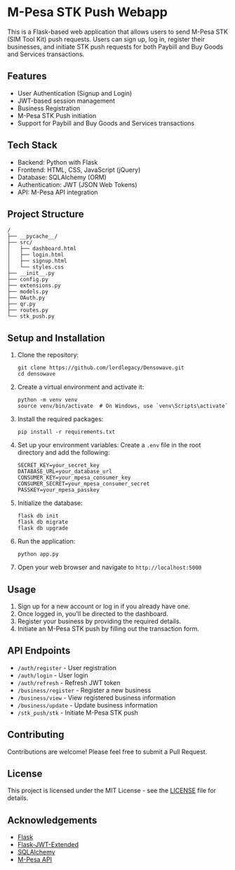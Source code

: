 # M-Pesa STK Push Webapp

This is a Flask-based web application that allows users to send M-Pesa STK (SIM Tool Kit) push requests. Users can sign up, log in, register their businesses, and initiate STK push requests for both Paybill and Buy Goods and Services transactions.

## Features

- User Authentication (Signup and Login)
- JWT-based session management
- Business Registration
- M-Pesa STK Push initiation
- Support for Paybill and Buy Goods and Services transactions

## Tech Stack

- Backend: Python with Flask
- Frontend: HTML, CSS, JavaScript (jQuery)
- Database: SQLAlchemy (ORM)
- Authentication: JWT (JSON Web Tokens)
- API: M-Pesa API integration

## Project Structure

```
/
├── __pycache__/
├── src/
│   ├── dashboard.html
│   ├── login.html
│   ├── signup.html
│   └── styles.css
├── __init__.py
├── config.py
├── extensions.py
├── models.py
├── OAuth.py
├── qr.py
├── routes.py
└── stk_push.py
```

## Setup and Installation

1. Clone the repository:
   ```
   git clone https://github.com/lordlegacy/Densowave.git
   cd densowave
   ```

2. Create a virtual environment and activate it:
   ```
   python -m venv venv
   source venv/bin/activate  # On Windows, use `venv\Scripts\activate`
   ```

3. Install the required packages:
   ```
   pip install -r requirements.txt
   ```

4. Set up your environment variables:
   Create a `.env` file in the root directory and add the following:
   ```
   SECRET_KEY=your_secret_key
   DATABASE_URL=your_database_url
   CONSUMER_KEY=your_mpesa_consumer_key
   CONSUMER_SECRET=your_mpesa_consumer_secret
   PASSKEY=your_mpesa_passkey
   ```

5. Initialize the database:
   ```
   flask db init
   flask db migrate
   flask db upgrade
   ```

6. Run the application:
   ```
   python app.py
   ```

7. Open your web browser and navigate to `http://localhost:5000`

## Usage

1. Sign up for a new account or log in if you already have one.
2. Once logged in, you'll be directed to the dashboard.
3. Register your business by providing the required details.
4. Initiate an M-Pesa STK push by filling out the transaction form.

## API Endpoints

- `/auth/register` - User registration
- `/auth/login` - User login
- `/auth/refresh` - Refresh JWT token
- `/business/register` - Register a new business
- `/business/view` - View registered business information
- `/business/update` - Update business information
- `/stk_push/stk` - Initiate M-Pesa STK push

## Contributing

Contributions are welcome! Please feel free to submit a Pull Request.

## License

This project is licensed under the MIT License - see the [LICENSE](LICENSE) file for details.

## Acknowledgements

- [Flask](https://flask.palletsprojects.com/)
- [Flask-JWT-Extended](https://flask-jwt-extended.readthedocs.io/)
- [SQLAlchemy](https://www.sqlalchemy.org/)
- [M-Pesa API](https://developer.safaricom.co.ke/)

